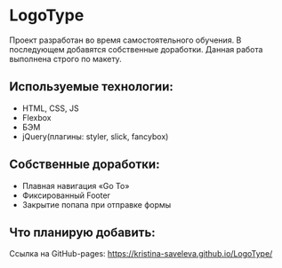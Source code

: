# LogoType

Проект разработан во время самостоятельного обучения. В последующем добавятся собственные доработки. Данная работа выполнена строго по макету.

## Используемые технологии:
* HTML, CSS, JS
* Flexbox 
* БЭМ
* jQuery(плагины: styler, slick, fancybox)

## Собственные доработки:
* Плавная навигация «Go To»
* Фиксированный Footer
* Закрытие попапа при отправке формы

## Что планирую добавить:


Ссылка на GitHub-pages: https://kristina-saveleva.github.io/LogoType/
